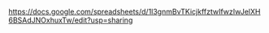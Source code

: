 https://docs.google.com/spreadsheets/d/1l3gnmBvTKicjkffztwIfwzIwJelXH6BSAdJNOxhuxTw/edit?usp=sharing
